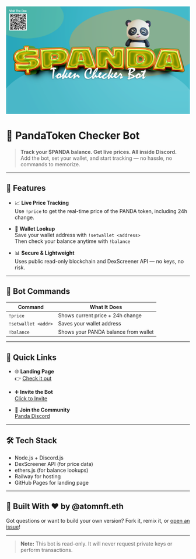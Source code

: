![Header](Images/mainheader.png)

# 🐼 PandaToken Checker Bot

> **Track your $PANDA balance. Get live prices. All inside Discord.**  
> Add the bot, set your wallet, and start tracking — no hassle, no commands to memorize.

---

## 🚀 Features

- 📈 **Live Price Tracking**  
  Use `!price` to get the real-time price of the PANDA token, including 24h change.

- 👛 **Wallet Lookup**  
  Save your wallet address with `!setwallet <address>`  
  Then check your balance anytime with `!balance`

- 📊 **Secure & Lightweight**  
  Uses public read-only blockchain and DexScreener API — no keys, no risk.

---

## 🤖 Bot Commands

| Command              | What It Does                          |
|----------------------|----------------------------------------|
| `!price`             | Shows current price + 24h change       |
| `!setwallet <addr>`  | Saves your wallet address              |
| `!balance`           | Shows your PANDA balance from wallet   |

---

## 🔗 Quick Links

- 🌐 **Landing Page**  
  👉 [Check it out](https://atomnft.github.io/Panda-Token-Bot/)

- ➕ **Invite the Bot**  
  [Click to Invite](https://discord.com/oauth2/authorize?client_id=1384722356014153910&permissions=274878024704&scope=bot)

- 💬 **Join the Community**  
  [Panda Discord](https://discord.gg/qkr7Pmr6V5)

---

## 🛠️ Tech Stack

- Node.js + Discord.js
- DexScreener API (for price data)
- ethers.js (for balance lookups)
- Railway for hosting
- GitHub Pages for landing page

---

## 🐾 Built With ❤️ by @atomnft.eth

Got questions or want to build your own version? Fork it, remix it, or [open an issue](https://github.com/your-repo/issues)!

---

> **Note:** This bot is read-only. It will never request private keys or perform transactions.

